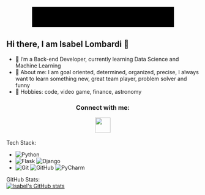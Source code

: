 <div align="center">

![Welcome](gifs/welcome_black.gif)

</div>

## Hi there, I am Isabel Lombardi 👋
    

- 🔹 I’m a Back-end Developer, currently learning Data Science and Machine Learning
- 🔹 About me: I am goal oriented, determined, organized, precise, I always want to learn something new, great team player, problem solver and funny
- 🔹 Hobbies: code, video game, finance, astronomy 


<h3 align="center">Connect with me:</h3>
<p align="center">
<a href= "https://www.linkedin.com/in/isabel-lombardi-a190a5201/"><img src="https://cdn4.iconfinder.com/data/icons/social-messaging-ui-color-shapes-2-free/128/social-linkedin-circle-512.png" height="40" width="40"/></a>
</p>



Tech Stack:   
- ![Python](https://img.shields.io/badge/-Python-333333?style=flat&logo=Python)  
- ![Flask](https://img.shields.io/badge/-Flask-333333?style=flat&logo=Flask) 
![Django](https://img.shields.io/badge/-Django-333333?style=flat&logo=Django)   
- ![Git](https://img.shields.io/badge/-Git-333333?style=flat&logo=Git)
![GitHub](https://img.shields.io/badge/-GitHub-333333?style=flat&logo=GitHub)
![PyCharm](https://img.shields.io/badge/-PyCharm-333333?style=flat&logo=PyCharm)



 
GitHub Stats:   
[![Isabel's GitHub stats](https://github-readme-stats.vercel.app/api?username=isabel-lombardi&show_icons=true&theme=radical)](https://github.com/isabel-lombardi/github-readme-stats)

<!--
**isabel-lombardi/isabel-lombardi** is a ✨ _special_ ✨ repository because its `README.md` (this file) appears on your GitHub profile.

Here are some ideas to get you started:

-  I’m currently working on ...

- 🤔 I’m looking for help with ...
- 💬 Ask me about ...
 ...
- 😄 Pronouns: ...

-->

